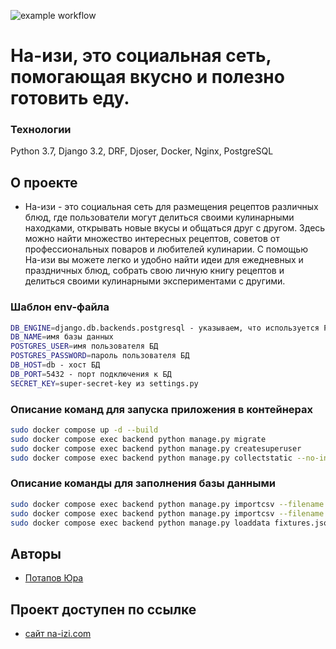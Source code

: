 ![example workflow](https://github.com/samec2011/naizi/actions/workflows/naizi_workflow.yml/badge.svg)
# На-изи, это социальная сеть, помогающая вкусно и полезно готовить еду. 
### Технологии
Python 3.7, Django 3.2, DRF, Djoser, Docker, Nginx, PostgreSQL

## О проекте
* На-изи - это социальная сеть для размещения рецептов различных блюд, где пользователи могут делиться своими кулинарными находками, открывать новые вкусы и общаться друг с другом. Здесь можно найти множество интересных рецептов, советов от профессиональных поваров и любителей кулинарии. С помощью На-изи вы можете легко и удобно найти идеи для ежедневных и праздничных блюд, собрать свою личную книгу рецептов и делиться своими кулинарными экспериментами с другими.
  
### Шаблон env-файла 
```bash
DB_ENGINE=django.db.backends.postgresql - указываем, что используется PostgreSql
DB_NAME=имя базы данных
POSTGRES_USER=имя пользователя БД
POSTGRES_PASSWORD=пароль пользователя БД
DB_HOST=db - хост БД 
DB_PORT=5432 - порт подключения к БД
SECRET_KEY=super-secret-key из settings.py
```
### Описание команд для запуска приложения в контейнерах
```bash
sudo docker compose up -d --build
sudo docker compose exec backend python manage.py migrate
sudo docker compose exec backend python manage.py createsuperuser
sudo docker compose exec backend python manage.py collectstatic --no-input
```
### Описание команды для заполнения базы данными
```bash
sudo docker compose exec backend python manage.py importcsv --filename 'ingredients.csv' --model_name 'Ingredient'
sudo docker compose exec backend python manage.py importcsv --filename 'tags.csv' --model_name 'Tag'
sudo docker compose exec backend python manage.py loaddata fixtures.json
```

## Авторы
* [Потапов Юра](https://github.com/samec2011)
## Проект доступен по ссылке
* [сайт na-izi.com](http://na-izi.com/)